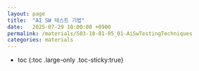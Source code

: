 ```yaml
---
layout: page
title:  "AI SW 테스트 기법"
date:   2025-07-29 10:00:00 +0900
permalink: /materials/S03-10-01-05_01-AiSwTestingTechniques
categories: materials
---
```

* toc
{:toc .large-only .toc-sticky:true}

